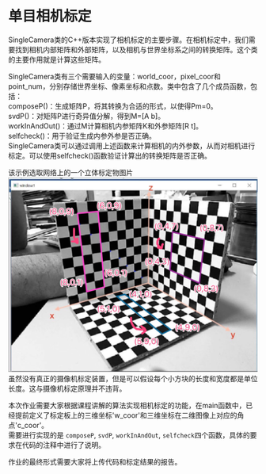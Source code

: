 # 单目相机标定

SingleCamera类的C++版本实现了相机标定的主要步骤。在相机标定中，我们需要找到相机内部矩阵和外部矩阵，以及相机与世界坐标系之间的转换矩阵。这个类的主要作用就是计算这些矩阵。

SingleCamera类有三个需要输入的变量：world_coor，pixel_coor和point_num，分别存储世界坐标、像素坐标和点数。类中包含了几个成员函数，包括：  
composeP()：生成矩阵P，将其转换为合适的形式，以使得Pm=0。  
svdP()：对矩阵P进行奇异值分解，得到M=[A b]。  
workInAndOut()：通过M计算相机内参矩阵K和外参矩阵[R t]。  
selfcheck()：用于验证生成内参外参是否正确。  
SingleCamera类可以通过调用上述函数来计算相机的内外参数，从而对相机进行标定。可以使用selfcheck()函数验证计算出的转换矩阵是否正确。  

该示例选取网络上的一个立体标定物图片![demo](demo.jpg)
虽然没有真正的摄像机标定装置，但是可以假设每个小方块的长度和宽度都是单位长度。这与摄像机标定原理并不违背。

本次作业需要大家根据课程讲解的算法实现相机标定的功能，在main函数中，已经提前定义了标定板上的三维坐标'w_coor'和三维坐标在二维图像上对应的角点'c_coor'。  
需要进行实现的是 `composeP`, `svdP`, `workInAndOut`, `selfcheck`四个函数，具体的要求在代码的注释中进行了说明。  

作业的最终形式需要大家将上传代码和标定结果的报告。